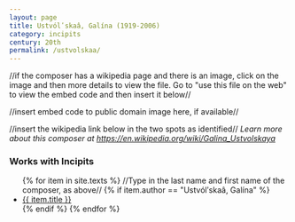 ```yaml
---
layout: page
title: Ustvólʹskaâ, Galína (1919-2006)
category: incipits
century: 20th
permalink: /ustvolskaa/
---
```

//if the composer has a wikipedia page and there is an image, click on the image and then more details to view the file. Go to "use this file on the web" to view the embed code and then insert it below//

//insert embed code to public domain image here, if available//

//insert the wikipedia link below in the two spots as identified//
*Learn more about this composer at <a href="https://en.wikipedia.org/wiki/Galina_Ustvolskaya">https://en.wikipedia.org/wiki/Galina_Ustvolskaya</a>*
<br/>

### Works with Incipits
<ul class="texts">
    {% for item in site.texts %}
    //Type in the last name and first name of the composer, as above//
      {% if item.author == "Ustvólʹskaâ, Galína" %}
          <li class="text-title">
          <a href="{{ site.baseurl }}{{ item.url }}">
        {{ item.title }}
              </a>
    </li>
      {% endif %}
    {% endfor %}
</ul>
